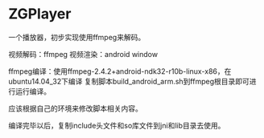 ZGPlayer
========

一个播放器，初步实现使用ffmpeg来解码。

视频解码：ffmpeg
视频渲染：android window


ffmpeg编译：使用ffmpeg-2.4.2+android-ndk32-r10b-linux-x86，在ubuntu14.04_32下编译
复制脚本build_android_arm.sh到ffmpeg根目录即可进行运行编译。

应该根据自己的环境来修改脚本相关内容。

编译完毕以后，复制include头文件和so库文件到jni和lib目录去使用。